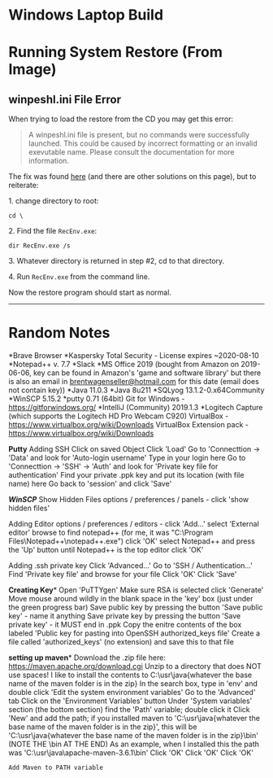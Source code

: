 # Windows Laptop Build

# Running System Restore (From Image)

## winpeshl.ini File Error

When trying to load the restore from the CD you may get this error:

> A winpeshl.ini file is present, but no commands were successfully launched. This could be caused by incorrect formatting or an invalid exevutable name. Please consult the documentation for more information.

The fix was found [here](https://akosbakos.ch/solved-windows-10-1803-upgrade-with-winpeshl-ini-issue/) (and there are other solutions on this page), but to reiterate:

1\. change directory to root:
```
cd \
```

2\. Find the file `RecEnv.exe`:
```
dir RecEnv.exe /s
```

3\. Whatever directory is returned in step #2, cd to that directory.

4\. Run `RecEnv.exe` from the command line.

Now the restore program should start as normal.

---

# Random Notes

*Brave Browser
*Kaspersky Total Security - License expires ~2020-08-10
*Notepad++ v. 7.7
*Slack
*MS Office 2019 (bought from Amazon on 2019-06-06, key can be found in Amazon's 'game and software library' but there is also an email in brentwagenseller@hotmail.com for this date (email does not contain key))
*Java 11.0.3
*Java 8u211
*SQLyog 13.1.2-0.x64Community
*WinSCP 5.15.2
*putty 0.71 (64bit)
Git for Windows - https://gitforwindows.org/
*IntelliJ (Community) 2019.1.3
*Logitech Capture (which supports the Logitech HD Pro Webcam C920)
VirtualBox - https://www.virtualbox.org/wiki/Downloads
VirtualBox Extension pack - https://www.virtualbox.org/wiki/Downloads


**Putty**
Adding SSH
	Click on saved Object
	Click 'Load'
	Go to 'Connecttion -> 'Data' and look for 'Auto-login username'
		Type in your login here
	Go to 'Connecttion -> 'SSH' -> 'Auth' and look for 'Private key file for authentication'
		Find your private .ppk key and put its location (with file name) here
	Go back to 'session' and click 'Save'
	
	

***WinSCP***
Show Hidden Files
	options / preferences / panels - click 'show hidden files'

Adding Editor
	options / preferences / editors - click 'Add...'
	select 'External editor'
	browse to find notepad++ (for me, it was "C:\Program Files\Notepad++\notepad++.exe")
	click 'OK'
	select Notepad++ and press the 'Up' button until Notepad++ is the top editor
	click 'OK'
	
Adding .ssh private key
	Click 'Advanced...'
	Go to 'SSH / Authentication...'
	Find 'Private key file' and browse for your file
	Click 'OK'
	Click 'Save'
	
	
**Creating Key***
	Open 'PuTTYgen'
	Make sure RSA is selected
	click 'Generate'
	Move mouse around wildly in the blank space in the 'key' box (just under the green progress bar)
	Save public key by pressing the button 'Save public key' - name it anything
	Save private key by pressing the button 'Save private key' - it MUST end in .ppk
	Copy the enitre contents of the box labeled 'Public key for pasting into OpenSSH authorized_keys file'
		Create a file called 'authorized_keys' (no extension) and save this to that file
		
		
**setting up maven***
	Download the .zip file here: https://maven.apache.org/download.cgi
		Unzip to a directory that does NOT use spaces! I like to install the contents to C:\usr\java\{whatever the base name of the maven folder is in the zip}
	In the search box, type in 'env' and double click 'Edit the system environment variables'
	Go to the 'Advanced' tab
	Click on the 'Environment Variables' button
	Under 'System variables' section (the bottom section) find the 'Path' variable; double click it
	Click 'New' and add the path; if you installed maven to 'C:\usr\java\{whatever the base name of the maven folder is in the zip}', this will be 'C:\usr\java\{whatever the base name of the maven folder is in the zip}\bin' (NOTE THE \bin AT THE END) 
		As an example, when I installed this the path was 'C:\usr\java\apache-maven-3.6.1\bin'
	Click 'OK'
	Click 'OK'
	Click 'OK'
	
	Add Maven to PATH variable
	
	


	